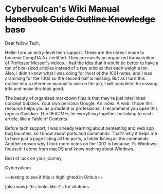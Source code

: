 # Cybervulcan's Wiki  ~~Manual  Handbook  Guide  Outline  Knowledge base~~

Dear fellow Tech,

Hello! I am an entry-level tech support. 
These are the notes I made to become CompTIA A+ certified. 
They are mostly an organized transcription of Professor Messer's videos. 
I had the idea that it would be better to have a ton of bite-sized articles instead of a few articles that each weigh a ton. 
Also, I didn't know what I was doing for most of the 1001 notes, and I was cramming for the 1002 so the second half is missing. 
But as I turn this outline into a reference manual to use on the job, I will complete the missing info and make this look good. 

The beauty of organized markdown files is that they're just interlinked concept bubbles. Your own personal Google. An index. A web.
I hope this resource helps you as a student or professional. 
I recommend you open this repo in Obsidian. 
The READMEs tie everything together by linking to each article, like a Table of Contents. 

Before tech support, I was already learning about pentesting and web app bug bounties, so I know about ports and commands. 
That's why it helps me to have just a page listing all the ports, a folder listing all the commands. 
Another reason why I took more notes on the 1002 is because it's Windows-focused. I come from macOS and know nothing about Windows. 

Best of luck on your journey,

Cybervulcan

==testing to see if this is highlighted in Github==

[also wow]: this looks like it's for citations